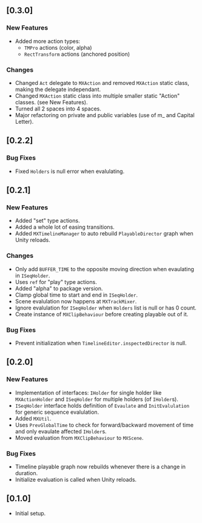 ## [0.3.0]

### New Features

- Added more action types:
  - `TMPro` actions (color, alpha)
  - `RectTransform` actions (anchored position)

### Changes

- Changed `Act` delegate to `MXAction` and removed `MXAction` static class, making the delegate independant.
- Changed `MXAction` static class into multiple smaller static "Action" classes. (see New Features).
- Turned all 2 spaces into 4 spaces.
- Major refactoring on private and public variables (use of m_ and Capital Letter).

## [0.2.2]

### Bug Fixes

- Fixed `Holders` is null error when evalulating.

## [0.2.1]

### New Features

- Added "set" type actions.
- Added a whole lot of easing transitions.
- Added `MXTimelineManager` to auto rebuild `PlayableDirector` graph when Unity reloads.

### Changes

- Only add `BUFFER_TIME` to the opposite moving direction when evaulating in `ISeqHolder`.
- Uses `ref` for "play" type actions.
- Added "alpha" to package version.
- Clamp global time to start and end in `ISeqHolder`.
- Scene evalulation now happens at `MXTrackMixer`.
- Ignore evalulation for `ISeqHolder` when `Holders` list is null or has 0 count.
- Create instance of `MXClipBehaviour` before creating playable out of it.

### Bug Fixes

- Prevent initialization when `TimelineEditor.inspectedDirector` is null.

## [0.2.0]

### New Features

- Implementation of interfaces: `IHolder` for single holder like `MXActionHolder` and `ISeqHolder` for multiple holders (of `IHolder`s).
- `ISeqHolder` interface holds definition of `Evaulate` and `InitEvalulation` for generic sequence evalulation.
- Added `MXUtil`.
- Uses `PrevGlobalTime` to check for forward/backward movement of time and only evaulate affected `IHolder`s.
- Moved evaluation from `MXClipBehaviour` to `MXScene`.

### Bug Fixes

- Timeline playable graph now rebuilds whenever there is a change in duration.
- Initialize evaluation is called when Unity reloads.

## [0.1.0]

- Initial setup.
